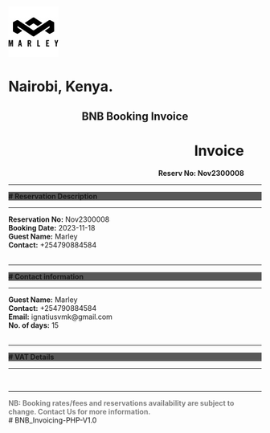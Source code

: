 <div class='invoice-header'>
    <img src='marley.png' alt='Logo' width='100' height='100'>
    <h1>Nairobi, Kenya.</h1>
    <h2 style='text-align: center;'>BNB Booking Invoice</h2>
    <h1 style='text-align: right;padding-right: 35px;'>Invoice</h1>
    <div style='text-align: right;padding-right: 35px;'><b>Reserv No: Nov2300008</b></div>
    <div style='text-align: right;padding-right: 35px;'><b><script>displayDayTime()</script></b></div>
</div>

<div class='invoice-details'>
    <div><hr/></div>
    <div id='invoice-details' style='background-color:rgb(88, 88, 88);'><b># Reservation Description</b></div>
    <div><hr/></div>
    <div>
        <div><b>Reservation No:</b> Nov2300008</div>
        <div><b>Booking Date:</b> 2023-11-18</div>
        <div><b>Guest Name:</b> Marley</div>
        <div><b>Contact:</b> +254790884584</div>
    </div>
    <div><br></div>
    <div><hr/></div>
    <div id='invoice-details' style='background-color:rgb(88, 88, 88);'><b># Contact information</b></div>
    <div><hr/></div>
    <div>
        <div><b>Guest Name:</b> Marley</div>
        <div><b>Contact:</b> +254790884584</div>
        <div><b>Email:</b> ignatiusvmk@gmail.com</div>
        <div><b>No. of days:</b> 15</div>
    </div>
    <div><br></div>
    <div><hr/></div>
    <div id='invoice-details' style='background-color:rgb(88, 88, 88);'><b># VAT Details</b></div>
    <div><hr/></div>
    <div><br></div>
    <div><hr/></div>
        <div>
            <div class='footer' style='color: grey;'><b>NB: Booking rates/fees and reservations availability are subject to change. Contact Us for more information.</b>
            </div>
        </div>
</div>
</body>
</html>
    # BNB_Invoicing-PHP-V1.0
